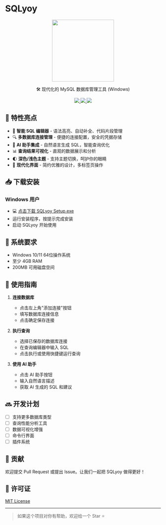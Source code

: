 # SQLyoy

<p align="center">
  <img src="path/to/your/logo.png" width="200" />
</p>

<p align="center">🛠️ 现代化的 MySQL 数据库管理工具 (Windows)</p>

<p align="center">
  <a href="链接到最新发布版本">
    <img src="https://img.shields.io/github/v/release/你的用户名/SQLyoy?color=orange" />
  </a>
  <a href="链接到下载统计">
    <img src="https://img.shields.io/github/downloads/你的用户名/SQLyoy/total.svg" />
  </a>
  <a href="链接到许可证">
    <img src="https://img.shields.io/github/license/你的用户名/SQLyoy" />
  </a>
</p>

## 🚀 特性亮点

- 🎯 **智能 SQL 编辑器** - 语法高亮、自动补全、代码片段管理
- 🔍 **多数据库连接管理** - 便捷的连接配置，安全的凭据存储
- 🤖 **AI 助手集成** - 自然语言生成 SQL，智能查询优化
- 📊 **查询结果可视化** - 直观的数据展示和分析
- 🌓 **深色/浅色主题** - 支持主题切换，呵护你的眼睛
- 📱 **现代化界面** - 简约优雅的设计，多标签页操作

## 📥 下载安装

### Windows 用户

- 💻 [点击下载 SQLyoy Setup.exe](链接到你的发布版本)
- 运行安装程序，按提示完成安装
- 启动 SQLyoy 开始使用

## 🔧 系统要求

- Windows 10/11 64位操作系统
- 至少 4GB RAM
- 200MB 可用磁盘空间

## 📖 使用指南

1. **连接数据库**
   - 点击左上角"添加连接"按钮
   - 填写数据库连接信息
   - 点击确定保存连接

2. **执行查询**
   - 选择已保存的数据库连接
   - 在查询编辑器中输入 SQL
   - 点击执行或使用快捷键运行查询

3. **使用 AI 助手**
   - 点击 AI 助手按钮
   - 输入自然语言描述
   - 获取 AI 生成的 SQL 和建议

## 🔜 开发计划

- [ ] 支持更多数据库类型
- [ ] 查询性能分析工具
- [ ] 数据可视化增强
- [ ] 命令行界面
- [ ] 插件系统

## 🤝 贡献

欢迎提交 Pull Request 或提出 Issue。让我们一起把 SQLyoy 做得更好！

## 📄 许可证

[MIT License](LICENSE)

---

> 如果这个项目对你有帮助，欢迎给一个 Star ⭐️
